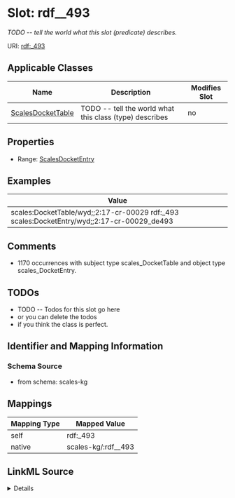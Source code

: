 

# Slot: rdf__493


_TODO -- tell the world what this slot (predicate) describes._





URI: [rdf:_493](http://www.w3.org/1999/02/22-rdf-syntax-ns#_493)



<!-- no inheritance hierarchy -->





## Applicable Classes

| Name | Description | Modifies Slot |
| --- | --- | --- |
| [ScalesDocketTable](../classes/ScalesDocketTable.md) | TODO -- tell the world what this class (type) describes |  no  |







## Properties

* Range: [ScalesDocketEntry](../classes/ScalesDocketEntry.md)






## Examples

| Value |
| --- |
| scales:DocketTable/wyd;;2:17-cr-00029 rdf:_493 scales:DocketEntry/wyd;;2:17-cr-00029_de493 |

## Comments

* 1170 occurrences with subject type scales_DocketTable and object type scales_DocketEntry.

## TODOs

* TODO -- Todos for this slot go here
* or you can delete the todos
* if you think the class is perfect.

## Identifier and Mapping Information







### Schema Source


* from schema: scales-kg




## Mappings

| Mapping Type | Mapped Value |
| ---  | ---  |
| self | rdf:_493 |
| native | scales-kg/:rdf__493 |




## LinkML Source

<details>
```yaml
name: rdf__493
description: TODO -- tell the world what this slot (predicate) describes.
todos:
- TODO -- Todos for this slot go here
- or you can delete the todos
- if you think the class is perfect.
comments:
- 1170 occurrences with subject type scales_DocketTable and object type scales_DocketEntry.
examples:
- value: scales:DocketTable/wyd;;2:17-cr-00029 rdf:_493 scales:DocketEntry/wyd;;2:17-cr-00029_de493
from_schema: scales-kg
rank: 1000
slot_uri: rdf:_493
alias: rdf__493
domain_of:
- scales_DocketTable
range: scales_DocketEntry

```
</details>